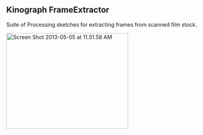 ## Kinograph FrameExtractor

Suite of Processing sketches for extracting frames from scanned film stock.

<a href="http://www.flickr.com/photos/unavoidablegrain/8709890513/" title="Screen Shot 2013-05-05 at 11.51.58 AM by atduskgreg, on Flickr"><img src="http://farm9.staticflickr.com/8404/8709890513_bc8a98f9a4_n.jpg" width="320" height="253" alt="Screen Shot 2013-05-05 at 11.51.58 AM"></a>